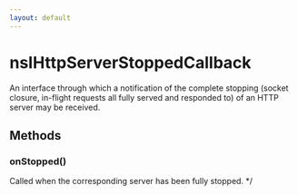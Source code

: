 ```yaml
---
layout: default
---
```


# nsIHttpServerStoppedCallback #
  
An interface through which a notification of the complete stopping (socket  
closure, in-flight requests all fully served and responded to) of an HTTP  
server may be received.  
  

## Methods ##

### onStopped() ###
 Called when the corresponding server has been fully stopped. */  
